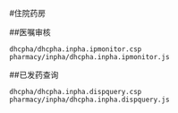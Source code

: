 #住院药房

##医嘱审核

	dhcpha/dhcpha.inpha.ipmonitor.csp
	pharmacy/inpha/dhcpha.inpha.ipmonitor.js


##已发药查询

	dhcpha/dhcpha.inpha.dispquery.csp
	pharmacy/inpha/dhcpha.inpha.dispquery.js